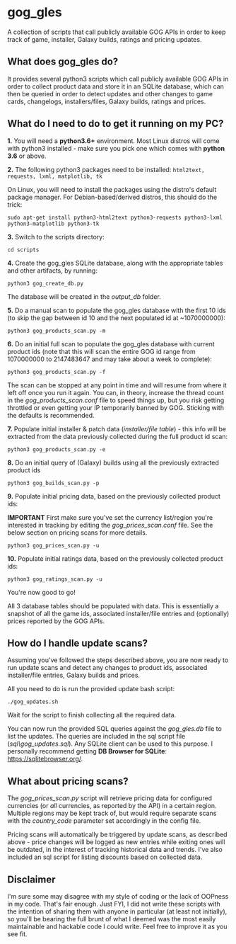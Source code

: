 # gog_gles
A collection of scripts that call publicly available GOG APIs in order to keep track of game, installer, Galaxy builds, ratings and pricing updates.

## What does gog_gles do?

It provides several python3 scripts which call publicly available GOG APIs in order to collect product data and store it in an SQLite database, which can then be queried in order to detect updates and other changes to game cards, changelogs, installers/files, Galaxy builds, ratings and prices.

## What do I need to do to get it running on my PC?

**1.** You will need a **python3.6+** environment. Most Linux distros will come with python3 installed - make sure you pick one which comes with **python 3.6** or above.

**2.** The following python3 packages need to be installed: `html2text, requests, lxml, matplotlib, tk`

On Linux, you will need to install the packages using the distro's default package manager. For Debian-based/derived distros, this should do the trick:
```
sudo apt-get install python3-html2text python3-requests python3-lxml python3-matplotlib python3-tk
```

**3.** Switch to the scripts directory:
```
cd scripts
```

**4.** Create the gog_gles SQLite database, along with the appropriate tables and other artifacts, by running:
```
python3 gog_create_db.py
```

The database will be created in the *output_db* folder.

**5.** Do a manual scan to populate the gog_gles database with the first 10 ids (to skip the gap between id 10 and the next populated id at ~1070000000):
```
python3 gog_products_scan.py -m
```

**6.** Do an initial full scan to populate the gog_gles database with current product ids (note that this will scan the entire GOG id range from 1070000000 to 2147483647 and may take about a week to complete):
```
python3 gog_products_scan.py -f
```

The scan can be stopped at any point in time and will resume from where it left off once you run it again. You can, in theory, increase the thread count in the *gog_products_scan.conf* file to speed things up, but you risk getting throttled or even getting your IP temporarily banned by GOG. Sticking with the defaults is recommended.


**7.** Populate initial installer & patch data (*installer/file table*) - this info will be extracted from the data previously collected during the full product id scan:
```
python3 gog_products_scan.py -e
```

**8.** Do an initial query of (Galaxy) builds using all the previously extracted product ids
```
python3 gog_builds_scan.py -p
```

**9.** Populate initial pricing data, based on the previously collected product ids:

**IMPORTANT** First make sure you've set the currency list/region you're interested in tracking by editing the *gog_prices_scan.conf* file. See the below section on pricing scans for more details.
```
python3 gog_prices_scan.py -u
```

**10.** Populate initial ratings data, based on the previously collected product ids:

```
python3 gog_ratings_scan.py -u
```

You're now good to go!

All 3 database tables should be populated with data. This is essentially a snapshot of all the game ids, associated installer/file entries and (optionally) prices reported by the GOG APIs.

## How do I handle update scans?

Assuming you've followed the steps described above, you are now ready to run update scans and detect any changes to product ids, associated installer/file entries, Galaxy builds and prices.

All you need to do is run the provided update bash script:
```
./gog_updates.sh
```

Wait for the script to finish collecting all the required data.

You can now run the provided SQL queries against the *gog_gles.db* file to list the updates. The queries are included in the sql script file (*sql\gog_updates.sql*). Any SQLite client can be used to this purpose. I personally recommend getting **DB Browser for SQLite**: https://sqlitebrowser.org/.

## What about pricing scans?

The *gog_prices_scan.py* script will retrieve pricing data for configured currencies (or *all* currencies, as reported by the API) in a certain region. Multiple regions may be kept track of, but would require separate scans with the *country_code* parameter set accordingly in the config file.

Pricing scans will automatically be triggered by update scans, as described above - price changes will be logged as new entries while exiting ones will be outdated, in the interest of tracking historical data and trends. I've also included an sql script for listing discounts based on collected data.

## Disclaimer

I'm sure some may disagree with my style of coding or the lack of OOPness in my code. That's fair enough. Just FYI, I did not write these scripts with the intention of sharing them with anyone in particular (at least not initially), so you'll be bearing the full brunt of what I deemed was the most easily maintainable and hackable code I could write. Feel free to improve it as you see fit.

